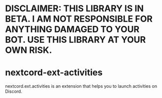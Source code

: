# DISCLAIMER: THIS LIBRARY IS IN BETA. I AM NOT RESPONSIBLE FOR ANYTHING DAMAGED TO YOUR BOT. USE THIS LIBRARY AT YOUR OWN RISK.

# nextcord-ext-activities
nextcord.ext.activities is an extension that helps you to launch activities on Discord.


